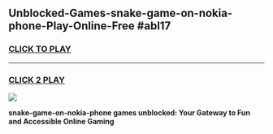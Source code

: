 
## Unblocked-Games-snake-game-on-nokia-phone-Play-Online-Free #abl17
<h3>
<a href="https://us.freeplayer.one?title=snake-game-on-nokia-phone&ref=10M">CLICK TO PLAY</a></h3>
<hr>

<h3>
<a href="https://us.freeplayer.one?title=snake-game-on-nokia-phone&ref=10M">CLICK 2 PLAY</a>
  
</h3>

<a href="https://us.freeplayer.one?title=snake-game-on-nokia-phone&ref=10M"><img src="https://clearcache.store/games.png"></a>


**snake-game-on-nokia-phone games unblocked: Your Gateway to Fun and Accessible Online Gaming**
